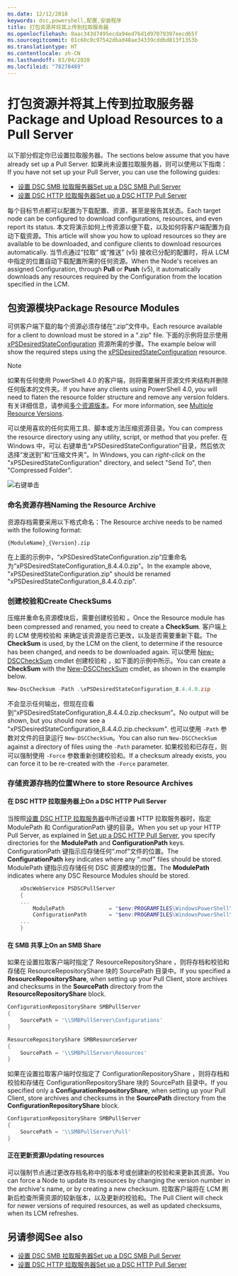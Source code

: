 ```yaml
---
ms.date: 12/12/2018
keywords: dsc,powershell,配置,安装程序
title: 打包资源并将其上传到拉取服务器
ms.openlocfilehash: 8aac343d7495ecda94ed76d1d97079397eecd65f
ms.sourcegitcommit: 01c60c0c97542dbad48ae34339cddbd813f1353b
ms.translationtype: HT
ms.contentlocale: zh-CN
ms.lasthandoff: 03/04/2020
ms.locfileid: "78278489"
---
```

# <a name="package-and-upload-resources-to-a-pull-server"></a><span data-ttu-id="14c65-103">打包资源并将其上传到拉取服务器</span><span class="sxs-lookup"><span data-stu-id="14c65-103">Package and Upload Resources to a Pull Server</span></span>

<span data-ttu-id="14c65-104">以下部分假定你已设置拉取服务器。</span><span class="sxs-lookup"><span data-stu-id="14c65-104">The sections below assume that you have already set up a Pull Server.</span></span> <span data-ttu-id="14c65-105">如果尚未设置拉取服务器，则可以使用以下指南：</span><span class="sxs-lookup"><span data-stu-id="14c65-105">If you have not set up your Pull Server, you can use the following guides:</span></span>

- [<span data-ttu-id="14c65-106">设置 DSC SMB 拉取服务器</span><span class="sxs-lookup"><span data-stu-id="14c65-106">Set up a DSC SMB Pull Server</span></span>](pullServerSmb.md)
- [<span data-ttu-id="14c65-107">设置 DSC HTTP 拉取服务器</span><span class="sxs-lookup"><span data-stu-id="14c65-107">Set up a DSC HTTP Pull Server</span></span>](pullServer.md)

<span data-ttu-id="14c65-108">每个目标节点都可以配置为下载配置、资源，甚至是报告其状态。</span><span class="sxs-lookup"><span data-stu-id="14c65-108">Each target node can be configured to download configurations, resources, and even report its status.</span></span> <span data-ttu-id="14c65-109">本文将演示如何上传资源以便下载，以及如何将客户端配置为自动下载资源。</span><span class="sxs-lookup"><span data-stu-id="14c65-109">This article will show you how to upload resources so they are available to be downloaded, and configure clients to download resources automatically.</span></span> <span data-ttu-id="14c65-110">当节点通过“拉取”  或“推送”  (v5) 接收已分配的配置时，将从 LCM 中指定的位置自动下载配置所需的任何资源。</span><span class="sxs-lookup"><span data-stu-id="14c65-110">When the Node's receives an assigned Configuration, through **Pull** or **Push** (v5), it automatically downloads any resources required by the Configuration from the location specified in the LCM.</span></span>

## <a name="package-resource-modules"></a><span data-ttu-id="14c65-111">包资源模块</span><span class="sxs-lookup"><span data-stu-id="14c65-111">Package Resource Modules</span></span>

<span data-ttu-id="14c65-112">可供客户端下载的每个资源必须存储在“.zip”文件中。</span><span class="sxs-lookup"><span data-stu-id="14c65-112">Each resource available for a client to download must be stored in a ".zip" file.</span></span> <span data-ttu-id="14c65-113">下面的示例将显示使用 [xPSDesiredStateConfiguration](https://www.powershellgallery.com/packages/xPSDesiredStateConfiguration/8.4.0.0) 资源所需的步骤。</span><span class="sxs-lookup"><span data-stu-id="14c65-113">The example below will show the required steps using the [xPSDesiredStateConfiguration](https://www.powershellgallery.com/packages/xPSDesiredStateConfiguration/8.4.0.0) resource.</span></span>

> [!NOTE]
> <span data-ttu-id="14c65-114">如果有任何使用 PowerShell 4.0 的客户端，则将需要展开资源文件夹结构并删除任何版本的文件夹。</span><span class="sxs-lookup"><span data-stu-id="14c65-114">If you have any clients using PowerShell 4.0, you will need to flaten the resource folder structure and remove any version folders.</span></span> <span data-ttu-id="14c65-115">有关详细信息，请参阅[多个资源版本](../configurations/import-dscresource.md#multiple-resource-versions)。</span><span class="sxs-lookup"><span data-stu-id="14c65-115">For more information, see [Multiple Resource Versions](../configurations/import-dscresource.md#multiple-resource-versions).</span></span>

<span data-ttu-id="14c65-116">可以使用喜欢的任何实用工具、脚本或方法压缩资源目录。</span><span class="sxs-lookup"><span data-stu-id="14c65-116">You can compress the resource directory using any utility, script, or method that you prefer.</span></span> <span data-ttu-id="14c65-117">在 Windows 中，可以  右键单击“xPSDesiredStateConfiguration”目录，然后依次选择“发送到”和“压缩文件夹”。</span><span class="sxs-lookup"><span data-stu-id="14c65-117">In Windows, you can *right-click* on the "xPSDesiredStateConfiguration" directory, and select "Send To", then "Compressed Folder".</span></span>

![右键单击](media/package-upload-resources/right-click.gif)

### <a name="naming-the-resource-archive"></a><span data-ttu-id="14c65-119">命名资源存档</span><span class="sxs-lookup"><span data-stu-id="14c65-119">Naming the Resource Archive</span></span>

<span data-ttu-id="14c65-120">资源存档需要采用以下格式命名：</span><span class="sxs-lookup"><span data-stu-id="14c65-120">The Resource archive needs to be named with the following format:</span></span>

```
{ModuleName}_{Version}.zip
```

<span data-ttu-id="14c65-121">在上面的示例中，“xPSDesiredStateConfiguration.zip”应重命名为“xPSDesiredStateConfiguration_8.4.4.0.zip”。</span><span class="sxs-lookup"><span data-stu-id="14c65-121">In the example above, "xPSDesiredStateConfiguration.zip" should be renamed "xPSDesiredStateConfiguration_8.4.4.0.zip".</span></span>

### <a name="create-checksums"></a><span data-ttu-id="14c65-122">创建校验和</span><span class="sxs-lookup"><span data-stu-id="14c65-122">Create CheckSums</span></span>

<span data-ttu-id="14c65-123">压缩并重命名资源模块后，需要创建校验和  。</span><span class="sxs-lookup"><span data-stu-id="14c65-123">Once the Resource module has been compressed and renamed, you need to create a **CheckSum**.</span></span>  <span data-ttu-id="14c65-124">客户端上的 LCM 使用校验和  来确定该资源是否已更改，以及是否需要重新下载。</span><span class="sxs-lookup"><span data-stu-id="14c65-124">The **CheckSum** is used, by the LCM on the client, to determine if the resource has been changed, and needs to be downloaded again.</span></span> <span data-ttu-id="14c65-125">可以使用 [New-DSCCheckSum](/powershell/module/PSDesiredStateConfiguration/New-DSCCheckSum) cmdlet 创建校验和  ，如下面的示例中所示。</span><span class="sxs-lookup"><span data-stu-id="14c65-125">You can create a **CheckSum** with the [New-DSCCheckSum](/powershell/module/PSDesiredStateConfiguration/New-DSCCheckSum) cmdlet, as shown in the example below.</span></span>

```powershell
New-DscChecksum -Path .\xPSDesiredStateConfiguration_8.4.4.0.zip
```

<span data-ttu-id="14c65-126">不会显示任何输出，但现在应看到“xPSDesiredStateConfiguration_8.4.4.0.zip.checksum”。</span><span class="sxs-lookup"><span data-stu-id="14c65-126">No output will be shown, but you should now see a "xPSDesiredStateConfiguration_8.4.4.0.zip.checksum".</span></span> <span data-ttu-id="14c65-127">也可以使用 `-Path` 参数对文件的目录运行 `New-DSCCheckSum`。</span><span class="sxs-lookup"><span data-stu-id="14c65-127">You can also run `New-DSCCheckSum` against a directory of files using the `-Path` parameter.</span></span> <span data-ttu-id="14c65-128">如果校验和已存在，则可以强制使用 `-Force` 参数重新创建校验和。</span><span class="sxs-lookup"><span data-stu-id="14c65-128">If a checksum already exists, you can force it to be re-created with the `-Force` parameter.</span></span>

### <a name="where-to-store-resource-archives"></a><span data-ttu-id="14c65-129">存储资源存档的位置</span><span class="sxs-lookup"><span data-stu-id="14c65-129">Where to store Resource Archives</span></span>

#### <a name="on-a-dsc-http-pull-server"></a><span data-ttu-id="14c65-130">在 DSC HTTP 拉取服务器上</span><span class="sxs-lookup"><span data-stu-id="14c65-130">On a DSC HTTP Pull Server</span></span>

<span data-ttu-id="14c65-131">当按照[设置 DSC HTTP 拉取服务器](pullServer.md)中所述设置 HTTP 拉取服务器时，指定 ModulePath  和 ConfigurationPath  键的目录。</span><span class="sxs-lookup"><span data-stu-id="14c65-131">When you set up your HTTP Pull Server, as explained in [Set up a DSC HTTP Pull Server](pullServer.md), you specify directories for the **ModulePath** and **ConfigurationPath** keys.</span></span> <span data-ttu-id="14c65-132">ConfigurationPath  键指示应存储任何“.mof”文件的位置。</span><span class="sxs-lookup"><span data-stu-id="14c65-132">The **ConfigurationPath** key indicates where any ".mof" files should be stored.</span></span> <span data-ttu-id="14c65-133">ModulePath  键指示应存储任何 DSC 资源模块的位置。</span><span class="sxs-lookup"><span data-stu-id="14c65-133">The **ModulePath** indicates where any DSC Resource Modules should be stored.</span></span>

```powershell
    xDscWebService PSDSCPullServer
    {
    ...
        ModulePath              = "$env:PROGRAMFILES\WindowsPowerShell\DscService\Modules"
        ConfigurationPath       = "$env:PROGRAMFILES\WindowsPowerShell\DscService\Configuration"
    ...
    }

```

#### <a name="on-an-smb-share"></a><span data-ttu-id="14c65-134">在 SMB 共享上</span><span class="sxs-lookup"><span data-stu-id="14c65-134">On an SMB Share</span></span>

<span data-ttu-id="14c65-135">如果在设置拉取客户端时指定了 ResourceRepositoryShare  ，则将存档和校验和存储在 ResourceRepositoryShare  块的 SourcePath  目录中。</span><span class="sxs-lookup"><span data-stu-id="14c65-135">If you specified a **ResourceRepositoryShare**, when setting up your Pull Client, store archives and checksums in the **SourcePath** directory from the **ResourceRepositoryShare** block.</span></span>

```powershell
ConfigurationRepositoryShare SMBPullServer
{
    SourcePath = '\\SMBPullServer\Configurations'
}

ResourceRepositoryShare SMBResourceServer
{
    SourcePath = '\\SMBPullServer\Resources'
}
```

<span data-ttu-id="14c65-136">如果在设置拉取客户端时仅指定了 ConfigurationRepositoryShare  ，则将存档和校验和存储在 ConfigurationRepositoryShare  块的 SourcePath  目录中。</span><span class="sxs-lookup"><span data-stu-id="14c65-136">If you specified only a **ConfigurationRepositoryShare**, when setting up your Pull Client, store archives and checksums in the **SourcePath** directory from the **ConfigurationRepositoryShare** block.</span></span>

```powershell
ConfigurationRepositoryShare SMBPullServer
{
    SourcePath = '\\SMBPullServer\Pull'
}
```

#### <a name="updating-resources"></a><span data-ttu-id="14c65-137">正在更新资源</span><span class="sxs-lookup"><span data-stu-id="14c65-137">Updating resources</span></span>

<span data-ttu-id="14c65-138">可以强制节点通过更改存档名称中的版本号或创建新的校验和来更新其资源。</span><span class="sxs-lookup"><span data-stu-id="14c65-138">You can force a Node to update its resources by changing the version number in the archive's name, or by creating a new checksum.</span></span> <span data-ttu-id="14c65-139">拉取客户端将在 LCM 刷新后检查所需资源的较新版本，以及更新的校验和。</span><span class="sxs-lookup"><span data-stu-id="14c65-139">The Pull Client will check for newer versions of required resources, as well as updated checksums, when its LCM refreshes.</span></span>

## <a name="see-also"></a><span data-ttu-id="14c65-140">另请参阅</span><span class="sxs-lookup"><span data-stu-id="14c65-140">See also</span></span>

- [<span data-ttu-id="14c65-141">设置 DSC SMB 拉取服务器</span><span class="sxs-lookup"><span data-stu-id="14c65-141">Set up a DSC SMB Pull Server</span></span>](pullServerSmb.md)
- [<span data-ttu-id="14c65-142">设置 DSC HTTP 拉取服务器</span><span class="sxs-lookup"><span data-stu-id="14c65-142">Set up a DSC HTTP Pull Server</span></span>](pullServer.md)
